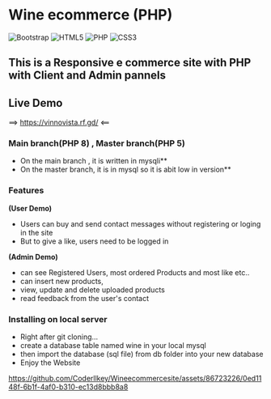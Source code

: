 # Wine ecommerce (PHP)

![Bootstrap](https://img.shields.io/badge/bootstrap-%238511FA.svg?style=for-the-badge&logo=bootstrap&logoColor=white)
![HTML5](https://img.shields.io/badge/html5-%23E34F26.svg?style=for-the-badge&logo=html5&logoColor=white)
![PHP](https://img.shields.io/badge/php-%23777BB4.svg?style=for-the-badge&logo=php&logoColor=white)
![CSS3](https://img.shields.io/badge/css3-%231572B6.svg?style=for-the-badge&logo=css3&logoColor=white)
## This is a Responsive e commerce site with PHP with Client and Admin pannels 

## Live Demo
==>   https://vinnovista.rf.gd/    <==


### Main branch(PHP 8) , Master branch(PHP 5)
* On the main branch , it is written in mysqli**
* On the master branch, it is in mysql so it is abit low in version**

### Features
**(User Demo)**

* Users can buy and send contact messages without registering or loging in the site
* But to give a like, users need to be logged in

**(Admin Demo)**
* can see Registered Users, most ordered Products and most like etc..
* can insert new products,
* view, update and delete uploaded products
* read feedback from the user's contact
  
### Installing on local server
* Right after git cloning...
* create a database table named wine in your local mysql
* then import the database (sql file) from db folder into your new database
* Enjoy the Website




https://github.com/Coderllkey/Wineecommercesite/assets/86723226/0ed1148f-6b1f-4af0-b310-ec13d8bbb8a8



